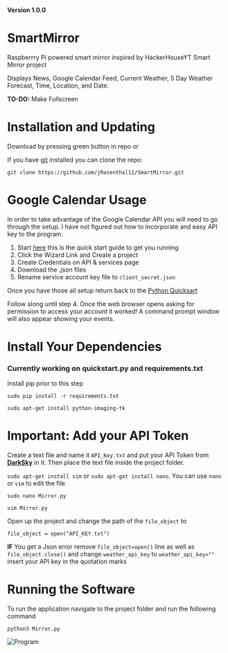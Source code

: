 **Version 1.0.0**

# SmartMirror
Raspberrry Pi powered smart mirror inspired by HackerHouseYT Smart Mirror project

Displays News, Google Calendar Feed, Current Weather, 5 Day Weather Forecast, Time, Location, and Date.

**TO-DO:** Make Fullscreen


# Installation and Updating

Download by pressing green button in repo or

If you have [git](https://git-scm.com/book/en/v2/Getting-Started-Installing-Git) installed you can clone the repo:
```
git clone https://github.com/jRosenthal11/SmartMirror.git
```
# Google Calendar Usage
In order to take advantage of the Google Calendar API you will need to go through the setup. I have not figured out how to incorporate and easy API key to the program.

1. Start [here](https://developers.google.com/google-apps/calendar/quickstart/python) this is the quick start guide to get you running
2. Click the Wizard Link and Create a project
3. Create Credentials on API & services page
4. Download the .json files
5. Rename service account key file to `client_secret.json`

Once you have those all setup return back to the [Python Quicksart](https://developers.google.com/google-apps/calendar/quickstart/python) 

Follow along until step 4. Once the web browser opens asking for permission to access your account it worked!
A command prompt window will also appear showing your events.

# Install Your Dependencies
### Currently working on quickstart.py and requirements.txt
Install pip prior to this step

```
sudo pip install -r requirements.txt
```
```
sudo apt-get install python-imaging-tk
```

# Important: Add your API Token

Create a text file and name it `API_Key.txt` and put your API Token from **[DarkSky](https://darksky.net/)** in it.
Then place the text file inside the project folder.

`sudo apt-get install vim` or `sudo apt-get install nano`. You can use `nano` or `vim` to edit the file

```
sudo nano Mirror.py
```
```
vim Mirror.py
```

Open up the project and change the path of the `file_object` to 
``` 
file_object = open("API_KEY.txt")
```
**IF** You get a Json error remove `file_object=open()` line as well as `file_object.close()` and change `weather_api_key` to
`weather_api_key=""` insert your API key in the quotation marks

# Running the Software

To run the application navigate to the project folder and run the following command

```
python3 Mirror.py
```

![Program](Smart_Mirror.png?raw=true "Smart Mirror")
